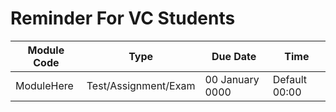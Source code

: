 # Reminder For VC Students

|Module Code|Type|Due Date|Time|
|-|-|-|-|
|ModuleHere|Test/Assignment/Exam|00 January 0000|Default 00:00|
